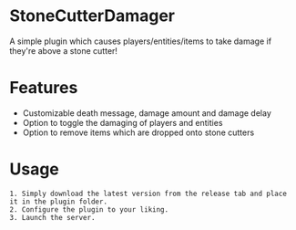 
# StoneCutterDamager
A simple plugin which causes players/entities/items to take damage if they're above a stone cutter!

# Features

 - Customizable death message, damage amount and damage delay
 - Option to toggle the damaging of players and entities 
 - Option to remove items which are dropped onto stone cutters

# Usage

    1. Simply download the latest version from the release tab and place it in the plugin folder.
    2. Configure the plugin to your liking.
    3. Launch the server.

